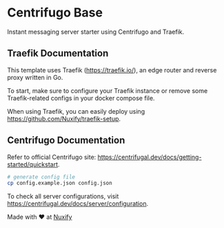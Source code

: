 # Centrifugo Base

Instant messaging server starter using Centrifugo and Traefik.

## Traefik Documentation

This template uses Traefik (https://traefik.io/), an edge router and reverse proxy written in Go.

To start, make sure to configure your Traefik instance or remove some Traefik-related configs in your docker compose file.

When using Traefik, you can easily deploy using https://github.com/Nuxify/traefik-setup. 

## Centrifugo Documentation

Refer to official Centrifugo site: https://centrifugal.dev/docs/getting-started/quickstart.

```sh
# generate config file
cp config.example.json config.json
```

To check all server configurations, visit https://centrifugal.dev/docs/server/configuration.

Made with ❤️ at [Nuxify](https://nuxify.tech)